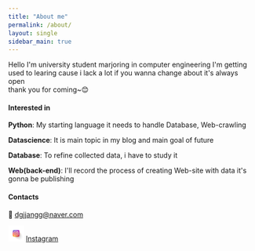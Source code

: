 ```yaml
---
title: "About me"
permalink: /about/
layout: single
sidebar_main: true
---
```


Hello I'm university student marjoring in computer engineering
I'm getting used to learing cause i lack a lot
if you wanna change about  it's always open  
thank you for coming~😊



#### Interested in

**Python**:  My starting language it needs to handle Database, Web-crawling

**Datascience**:  It is main topic in my blog and main goal of future

**Database**:  To refine collected data, i have to study it

**Web(back-end)**:  I'll record the process of creating Web-site with data  it's gonna be publishing



#### Contacts

📧 dgjjangg@naver.com

 ![instagram](../images/about/instagram-16346474437881.png) [Instagram](https://instagram.com/_don99y)

